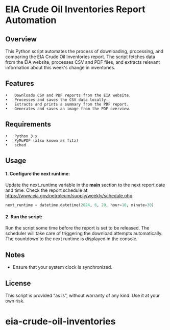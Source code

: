 # EIA Crude Oil Inventories Report Automation

## Overview

This Python script automates the process of downloading, processing, and comparing the EIA Crude Oil Inventories report. The script fetches data from the EIA website, processes CSV and PDF files, and extracts relevant information about this week's change in inventories.

## Features
	•	Downloads CSV and PDF reports from the EIA website.
	•	Processes and saves the CSV data locally.
	•	Extracts and prints a summary from the PDF report.
	•	Generates and saves an image from the PDF overview.

## Requirements
	•	Python 3.x
	•	PyMuPDF (also known as fitz)
	•	sched

## Usage

#### 1. Configure the next runtime:
Update the next_runtime variable in the __main__ section to the next report date and time. Check the report schedule at https://www.eia.gov/petroleum/supply/weekly/schedule.php

```python
next_runtime = datetime.datetime(2024, 6, 20, hour=10, minute=30)
```

#### 2. Run the script:
Run the script some time before the report is set to be released. The scheduler will take care of triggering the download attempts automatically. The countdown to the next runtime is displayed in the console.


## Notes
*	Ensure that your system clock is synchronized.

## License

This script is provided “as is”, without warranty of any kind. Use it at your own risk.
# eia-crude-oil-inventories
